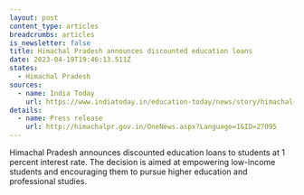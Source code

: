 ```yaml
---
layout: post
content_type: articles
breadcrumbs: articles
is_newsletter: false
title: Himachal Pradesh announces discounted education loans
date: 2023-04-19T19:46:13.511Z
states:
  - Himachal Pradesh
sources:
  - name: India Today
    url: https://www.indiatoday.in/education-today/news/story/himachal-pradesh-government-to-provide-education-loan-to-students-at-1-interest-2358426-2023-04-11
details:
  - name: Press release
    url: http://himachalpr.gov.in/OneNews.aspx?Language=1&ID=27095
---
```

Himachal Pradesh announces discounted education loans to students at 1 percent interest rate. The decision is aimed at empowering low-income students and encouraging them to pursue higher education and professional studies.
